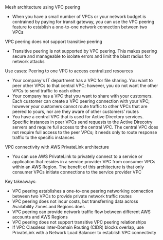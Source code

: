 Mesh architecture using VPC peering 
- When you have a small number of VPCs or your network budget is contrained by paying for transit gateway, you can use the VPC peering feature to establish a one-to-one network connection between two VPCs 

VPC peering does not support transitive peering
- Transitive peering is not supported by VPC peering. This makes peering secure and manageable to isolate errors and limit the blast radius for network attacks 

Use cases: Peering to one VPC to access centralized resources
- Your company's IT department has a VPC for file sharing. You want to  peer other VPCs to that central VPC; however, you do not want the other VPCs to send traffic to each other
- Your company has a VPC that you want to share with your customers. Each customer can create a VPC peering connection with your VPC; however your customers cannot route traffic to other VPCs that are peered to yours, nor are they aware of other customers' routes
- You have a central VPC that is used for Active Directory services. Specific instances in peer VPCs send requests to the Active Direcotry servers and require full access to the central VPC. The central VPC does not require full access to the peer VPCs; it needs only to route response traffic to the specific instances 

VPC connectivity with AWS PrivateLink architecture
- You can use AWS PrivateLink to privately connect to a service or application that resides in a service provider VPC from consumer VPCs within an AWS Region. The benefit of this architecture is that only consumer VPCs initiate connections to the service provider VPC 

Key takeaways:
- VPC peering establishes a one-to-one peering networking connection between two VPCs to provide private network traffic routes 
- VPC peering does not incur costs, but transferring data across Availability Zones and Regions does 
- VPC peering can provide network traffic flow between different AWS accounts and AWS Regions 
- VPC peering does not support transitive VPC peering relationships 
- If VPC Classless Inter-Domain Routing (CIDR) blocks overlap, use PrivateLink with a Network Load Balancer to establish VPC connectivity 